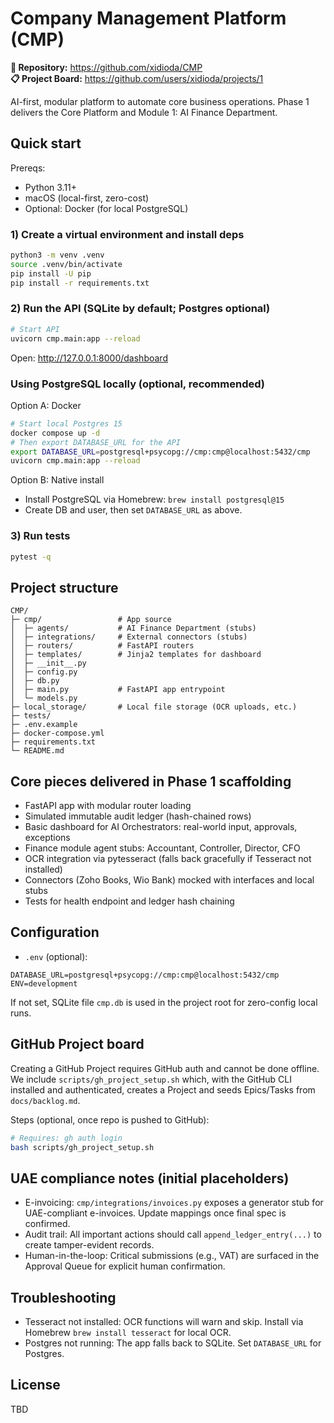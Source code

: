 # Company Management Platform (CMP)

**🔗 Repository:** https://github.com/xidioda/CMP  
**📋 Project Board:** https://github.com/users/xidioda/projects/1

AI-first, modular platform to automate core business operations. Phase 1 delivers the Core Platform and Module 1: AI Finance Department.

## Quick start

Prereqs:
- Python 3.11+
- macOS (local-first, zero-cost)
- Optional: Docker (for local PostgreSQL)

### 1) Create a virtual environment and install deps

```bash
python3 -m venv .venv
source .venv/bin/activate
pip install -U pip
pip install -r requirements.txt
```

### 2) Run the API (SQLite by default; Postgres optional)

```bash
# Start API
uvicorn cmp.main:app --reload
```

Open: http://127.0.0.1:8000/dashboard

### Using PostgreSQL locally (optional, recommended)

Option A: Docker
```bash
# Start local Postgres 15
docker compose up -d
# Then export DATABASE_URL for the API
export DATABASE_URL=postgresql+psycopg://cmp:cmp@localhost:5432/cmp
uvicorn cmp.main:app --reload
```

Option B: Native install
- Install PostgreSQL via Homebrew: `brew install postgresql@15`
- Create DB and user, then set `DATABASE_URL` as above.

### 3) Run tests

```bash
pytest -q
```

## Project structure

```
CMP/
├─ cmp/                 # App source
│  ├─ agents/           # AI Finance Department (stubs)
│  ├─ integrations/     # External connectors (stubs)
│  ├─ routers/          # FastAPI routers
│  ├─ templates/        # Jinja2 templates for dashboard
│  ├─ __init__.py
│  ├─ config.py
│  ├─ db.py
│  ├─ main.py           # FastAPI app entrypoint
│  └─ models.py
├─ local_storage/       # Local file storage (OCR uploads, etc.)
├─ tests/
├─ .env.example
├─ docker-compose.yml
├─ requirements.txt
└─ README.md
```

## Core pieces delivered in Phase 1 scaffolding
- FastAPI app with modular router loading
- Simulated immutable audit ledger (hash-chained rows)
- Basic dashboard for AI Orchestrators: real-world input, approvals, exceptions
- Finance module agent stubs: Accountant, Controller, Director, CFO
- OCR integration via pytesseract (falls back gracefully if Tesseract not installed)
- Connectors (Zoho Books, Wio Bank) mocked with interfaces and local stubs
- Tests for health endpoint and ledger hash chaining

## Configuration

- `.env` (optional):
```
DATABASE_URL=postgresql+psycopg://cmp:cmp@localhost:5432/cmp
ENV=development
```
If not set, SQLite file `cmp.db` is used in the project root for zero-config local runs.

## GitHub Project board

Creating a GitHub Project requires GitHub auth and cannot be done offline. We include `scripts/gh_project_setup.sh` which, with the GitHub CLI installed and authenticated, creates a Project and seeds Epics/Tasks from `docs/backlog.md`.

Steps (optional, once repo is pushed to GitHub):
```bash
# Requires: gh auth login
bash scripts/gh_project_setup.sh
```

## UAE compliance notes (initial placeholders)
- E-invoicing: `cmp/integrations/invoices.py` exposes a generator stub for UAE-compliant e-invoices. Update mappings once final spec is confirmed.
- Audit trail: All important actions should call `append_ledger_entry(...)` to create tamper-evident records.
- Human-in-the-loop: Critical submissions (e.g., VAT) are surfaced in the Approval Queue for explicit human confirmation.

## Troubleshooting
- Tesseract not installed: OCR functions will warn and skip. Install via Homebrew `brew install tesseract` for local OCR.
- Postgres not running: The app falls back to SQLite. Set `DATABASE_URL` for Postgres.

## License
TBD
